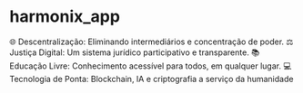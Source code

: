 # harmonix_app
🌐 Descentralização: Eliminando intermediários e concentração de poder.  ⚖️ Justiça Digital: Um sistema jurídico participativo e transparente.  📚 Educação Livre: Conhecimento acessível para todos, em qualquer lugar.  💻 Tecnologia de Ponta: Blockchain, IA e criptografia a serviço da humanidade
